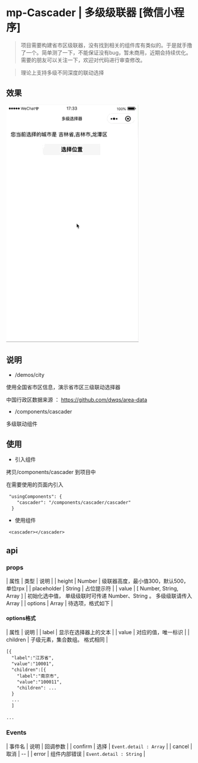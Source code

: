 # mp-Cascader | 多级级联器 [微信小程序]

> 项目需要构建省市区级联器，没有找到相关的组件库有类似的。于是就手撸了一个。简单测了一下，不能保证没有bug，暂未商用，近期会持续优化。需要的朋友可以关注一下，欢迎对代码进行审查修改。
>

> 理论上支持多级不同深度的联动选择 

## 效果

![效果展示](./assets/screenshot.gif)

## 说明

* /demos/city

使用全国省市区信息，演示省市区三级联动选择器

中国行政区数据来源 ： https://github.com/dwqs/area-data 

* /components/cascader

多级联动组件

## 使用

* 引入组件

拷贝/components/cascader 到项目中

在需要使用的页面内引入

```
 "usingComponents": {
    "cascader": "/components/cascader/cascader"
  }
``` 

* 使用组件

```
 <cascader></cascader>
```

## api

### props

 | 属性 | 类型 | 说明 |
| height | Number | 级联器高度，最小值300，默认500，单位rpx |
| placeholder | String | 占位提示符 |
| value | [ Number, String, Array ]  | 初始化选中值， 单级级联时可传递 Number、String 。 多级级联请传入 Array |
| options | Array | 待选项，格式如下 |

#### options格式

 | 属性 | 说明 |
 | label | 显示在选择器上的文本 |
 | value | 对应的值，唯一标识 |
 | children | 子级元素，集合数组。 格式相同 |

```
[{
  "label":"江苏省",
  "value":"10001",
  "children":[{
    "label":"南京市",
    "value":"100011",
    "children": ...
  }
  ...
  ]

...

```


### Events

 | 事件名 | 说明 | 回调参数 |
| confirm | 选择 | `Event.detail : Array` |
| cancel | 取消 | -- |
| error | 组件内部错误  | `Event.detail : String`  |

